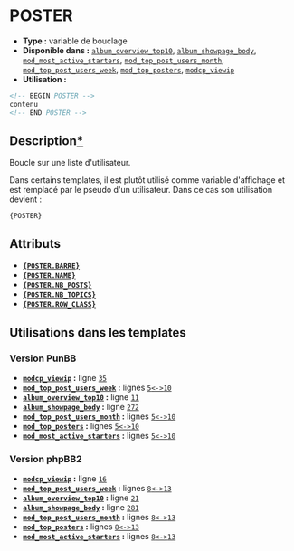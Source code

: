 # POSTER
* __Type :__ variable de bouclage
* __Disponible dans :__ [`album_overview_top10`](../tpl/var/album_overview_top10.md#readme), [`album_showpage_body`](../tpl/var/album_showpage_body.md#readme), [`mod_most_active_starters`](../tpl/var/mod_most_active_starters.md#readme), [`mod_top_post_users_month`](../tpl/var/mod_top_post_users_month.md#readme), [`mod_top_post_users_week`](../tpl/var/mod_top_post_users_week.md#readme), [`mod_top_posters`](../tpl/var/mod_top_posters.md#readme), [`modcp_viewip`](../tpl/var/modcp_viewip.md#readme)
* __Utilisation :__

```html
<!-- BEGIN POSTER -->
contenu
<!-- END POSTER -->
```

## Description[*](https://fa-tvars.appspot.com/var/POSTER)
Boucle sur une liste d'utilisateur.

Dans certains templates, il est plutôt utilisé comme variable d'affichage et est remplacé par le pseudo d'un utilisateur. Dans ce cas son utilisation devient :
```
{POSTER}
```

## Attributs
* __[`{POSTER.BARRE}`](POSTER.BARRE.md#readme)__
* __[`{POSTER.NAME}`](POSTER.NAME.md#readme)__
* __[`{POSTER.NB_POSTS}`](POSTER.NB_POSTS.md#readme)__
* __[`{POSTER.NB_TOPICS}`](POSTER.NB_TOPICS.md#readme)__
* __[`{POSTER.ROW_CLASS}`](POSTER.ROW_CLASS.md#readme)__


## Utilisations dans les templates

### Version PunBB
* __[`modcp_viewip`](../tpl/var/modcp_viewip.md#readme) :__ ligne [`35`](../tpl/src/punbb/modcp_viewip.tpl#L35)
* __[`mod_top_post_users_week`](../tpl/var/mod_top_post_users_week.md#readme) :__ lignes [`5`](../tpl/src/punbb/mod_top_post_users_week.tpl#L5)[`<->`](../tpl/src/punbb/mod_top_post_users_week.tpl#L5-L10)[`10`](../tpl/src/punbb/mod_top_post_users_week.tpl#L10)
* __[`album_overview_top10`](../tpl/var/album_overview_top10.md#readme) :__ ligne [`11`](../tpl/src/punbb/album_overview_top10.tpl#L11)
* __[`album_showpage_body`](../tpl/var/album_showpage_body.md#readme) :__ ligne [`272`](../tpl/src/punbb/album_showpage_body.tpl#L272)
* __[`mod_top_post_users_month`](../tpl/var/mod_top_post_users_month.md#readme) :__ lignes [`5`](../tpl/src/punbb/mod_top_post_users_month.tpl#L5)[`<->`](../tpl/src/punbb/mod_top_post_users_month.tpl#L5-L10)[`10`](../tpl/src/punbb/mod_top_post_users_month.tpl#L10)
* __[`mod_top_posters`](../tpl/var/mod_top_posters.md#readme) :__ lignes [`5`](../tpl/src/punbb/mod_top_posters.tpl#L5)[`<->`](../tpl/src/punbb/mod_top_posters.tpl#L5-L10)[`10`](../tpl/src/punbb/mod_top_posters.tpl#L10)
* __[`mod_most_active_starters`](../tpl/var/mod_most_active_starters.md#readme) :__ lignes [`5`](../tpl/src/punbb/mod_most_active_starters.tpl#L5)[`<->`](../tpl/src/punbb/mod_most_active_starters.tpl#L5-L10)[`10`](../tpl/src/punbb/mod_most_active_starters.tpl#L10)

### Version phpBB2
* __[`modcp_viewip`](../tpl/var/modcp_viewip.md#readme) :__ ligne [`16`](../tpl/src/subsilver/modcp_viewip.tpl#L16)
* __[`mod_top_post_users_week`](../tpl/var/mod_top_post_users_week.md#readme) :__ lignes [`8`](../tpl/src/subsilver/mod_top_post_users_week.tpl#L8)[`<->`](../tpl/src/subsilver/mod_top_post_users_week.tpl#L8-L13)[`13`](../tpl/src/subsilver/mod_top_post_users_week.tpl#L13)
* __[`album_overview_top10`](../tpl/var/album_overview_top10.md#readme) :__ ligne [`21`](../tpl/src/subsilver/album_overview_top10.tpl#L21)
* __[`album_showpage_body`](../tpl/var/album_showpage_body.md#readme) :__ ligne [`281`](../tpl/src/subsilver/album_showpage_body.tpl#L281)
* __[`mod_top_post_users_month`](../tpl/var/mod_top_post_users_month.md#readme) :__ lignes [`8`](../tpl/src/subsilver/mod_top_post_users_month.tpl#L8)[`<->`](../tpl/src/subsilver/mod_top_post_users_month.tpl#L8-L13)[`13`](../tpl/src/subsilver/mod_top_post_users_month.tpl#L13)
* __[`mod_top_posters`](../tpl/var/mod_top_posters.md#readme) :__ lignes [`8`](../tpl/src/subsilver/mod_top_posters.tpl#L8)[`<->`](../tpl/src/subsilver/mod_top_posters.tpl#L8-L13)[`13`](../tpl/src/subsilver/mod_top_posters.tpl#L13)
* __[`mod_most_active_starters`](../tpl/var/mod_most_active_starters.md#readme) :__ lignes [`8`](../tpl/src/subsilver/mod_most_active_starters.tpl#L8)[`<->`](../tpl/src/subsilver/mod_most_active_starters.tpl#L8-L13)[`13`](../tpl/src/subsilver/mod_most_active_starters.tpl#L13)